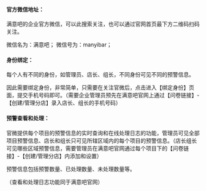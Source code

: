 #### **官方微信地址：**

满意吧的企业官方微信，可以此搜索关注，也可以通过官网首页最下方二维码扫码关注。

微信名为：满意吧；  微信号为：manyibar；

#### **身份绑定：**

每个人有不同的身份，如管理员、店长、组长，不同身份可见不同的预警信息。

因此需要绑定身份，非常简单，只需要在关注官微后，点击进入【绑定身份】页面，提交手机号码即可。（需要企业管理员预先在满意吧官网上通过【问卷链接】-【创建/管理分店】录入店长、组长的手机号码）

#### **预警查看和处理：**

官微提供每个项目的预警信息的实时查询和在线处理日志的功能，管理员可见全部项目预警信息、店长和组长只可见所辖区域内的每个项目的预警信息。（店长组长可见哪些区域预警信息，需要管理员在满意吧官网通过每个项目下的【问卷链接】-【创建/管理分店】内添加和设置）

预警信息包括预警数量、已处理数量、未处理数量等。

（查看和处理日志功能同于满意吧官网）



